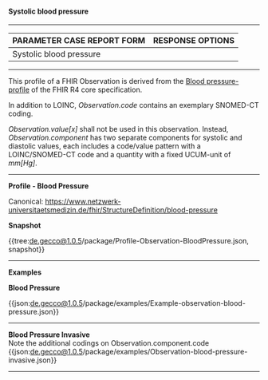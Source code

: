 #### Systolic blood pressure

---

| PARAMETER CASE REPORT FORM | RESPONSE OPTIONS |
|--------------|-----------|
| Systolic blood pressure |  | 

---

This profile of a FHIR Observation is derived from the [Blood pressure-profile](http://hl7.org/fhir/R4/observation-bp.html) of the FHIR R4 core specification.

In addition to LOINC, *Observation.code* contains an exemplary SNOMED-CT coding.

*Observation.value[x]* shall not be used in this observation. Instead, *Observation.component* has two separate components for systolic and diastolic values, each includes a code/value pattern with a LOINC/SNOMED-CT code and a quantity with a fixed UCUM-unit of *mm[Hg]*.

---

**Profile - Blood Pressure**

Canonical: https://www.netzwerk-universitaetsmedizin.de/fhir/StructureDefinition/blood-pressure

**Snapshot**

{{tree:de.gecco@1.0.5/package/Profile-Observation-BloodPressure.json, snapshot}}

---

**Examples**

**Blood Pressure**

{{json:de.gecco@1.0.5/package/examples/Example-observation-blood-pressure.json}} 

---

**Blood Pressure Invasive**
<br>
Note the additional codings on Observation.component.code
{{json:de.gecco@1.0.5/package/examples/Observation-blood-pressure-invasive.json}}  

---